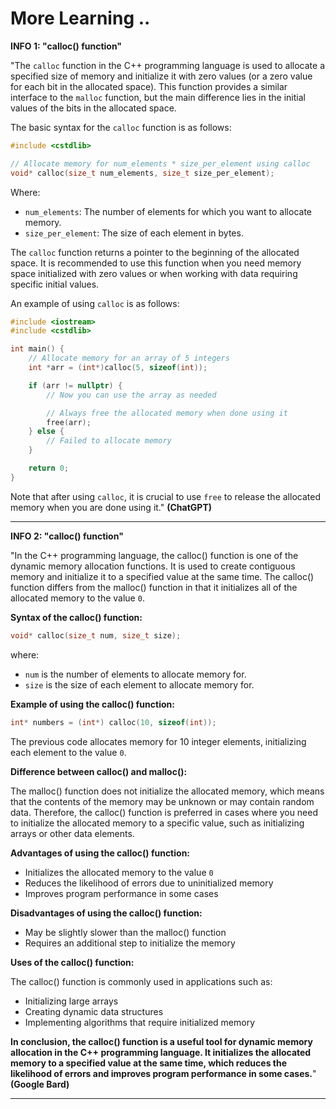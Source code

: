 # More Learning ..

**INFO 1: "calloc() function"**

"The `calloc` function in the C++ programming language is used to allocate a specified size of memory and initialize it with zero values (or a zero value for each bit in the allocated space). This function provides a similar interface to the `malloc` function, but the main difference lies in the initial values of the bits in the allocated space.

The basic syntax for the `calloc` function is as follows:

```cpp
#include <cstdlib>

// Allocate memory for num_elements * size_per_element using calloc
void* calloc(size_t num_elements, size_t size_per_element);
```

Where:

- `num_elements`: The number of elements for which you want to allocate memory.
- `size_per_element`: The size of each element in bytes.

The `calloc` function returns a pointer to the beginning of the allocated space. It is recommended to use this function when you need memory space initialized with zero values or when working with data requiring specific initial values.

An example of using `calloc` is as follows:

```cpp
#include <iostream>
#include <cstdlib>

int main() {
    // Allocate memory for an array of 5 integers
    int *arr = (int*)calloc(5, sizeof(int));

    if (arr != nullptr) {
        // Now you can use the array as needed

        // Always free the allocated memory when done using it
        free(arr);
    } else {
        // Failed to allocate memory
    }

    return 0;
}
```

Note that after using `calloc`, it is crucial to use `free` to release the allocated memory when you are done using it." **(ChatGPT)**

---

**INFO 2: "calloc() function"**

"In the C++ programming language, the calloc() function is one of the dynamic memory allocation functions. It is used to create contiguous memory and initialize it to a specified value at the same time. The calloc() function differs from the malloc() function in that it initializes all of the allocated memory to the value `0`.

**Syntax of the calloc() function:**

```c++
void* calloc(size_t num, size_t size);
```

where:

- `num` is the number of elements to allocate memory for.
- `size` is the size of each element to allocate memory for.

**Example of using the calloc() function:**

```c++
int* numbers = (int*) calloc(10, sizeof(int));
```

The previous code allocates memory for 10 integer elements, initializing each element to the value `0`.

**Difference between calloc() and malloc():**

The malloc() function does not initialize the allocated memory, which means that the contents of the memory may be unknown or may contain random data. Therefore, the calloc() function is preferred in cases where you need to initialize the allocated memory to a specific value, such as initializing arrays or other data elements.

**Advantages of using the calloc() function:**

- Initializes the allocated memory to the value `0`
- Reduces the likelihood of errors due to uninitialized memory
- Improves program performance in some cases

**Disadvantages of using the calloc() function:**

- May be slightly slower than the malloc() function
- Requires an additional step to initialize the memory

**Uses of the calloc() function:**

The calloc() function is commonly used in applications such as:

- Initializing large arrays
- Creating dynamic data structures
- Implementing algorithms that require initialized memory

**In conclusion, the calloc() function is a useful tool for dynamic memory allocation in the C++ programming language. It initializes the allocated memory to a specified value at the same time, which reduces the likelihood of errors and improves program performance in some cases.**" **(Google Bard)**

---
